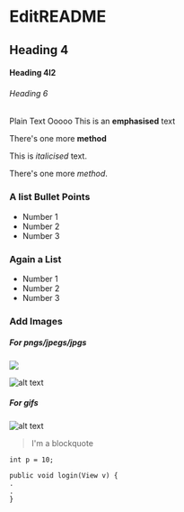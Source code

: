 # EditREADME

## Heading 4

#### Heading 4l2

###### Heading 6

Plain Text
Ooooo
This is an **emphasised** text

There's one more __method__

This is _italicised_ text.

There's one more *method*.

### A list Bullet Points
* Number 1
* Number 2
* Number 3

### Again a List
- Number 1
- Number 2
- Number 3

### Add Images

##### For pngs/jpegs/jpgs

<img src="https://pbs.twimg.com/profile_images/606585229034135553/2NqZJYQI.png">

![alt text](https://pbs.twimg.com/profile_images/606585229034135553/2NqZJYQI.png)

##### For gifs

![alt text](https://media.giphy.com/media/l1K9Dcy7ww0CW3JHq/giphy.gif)

> I'm a blockquote

`int p = 10;`

```
public void login(View v) {
.
.
}
```
